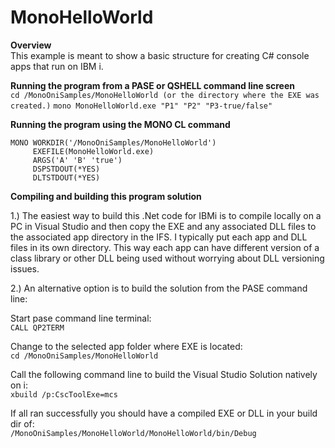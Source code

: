 ﻿# MonoHelloWorld

**Overview**<br>
This example is meant to show a basic structure for creating C# console apps 
that run on IBM i.<br>

**Running the program from a PASE or QSHELL command line screen**<br>
`cd /MonoOniSamples/MonoHelloWorld (or the directory where the EXE was created.)`
`mono MonoHelloWorld.exe "P1" "P2" "P3-true/false"`

**Running the program using the MONO CL command**<br>
```
MONO WORKDIR('/MonoOniSamples/MonoHelloWorld')   
     EXEFILE(MonoHelloWorld.exe)                 
     ARGS('A' 'B' 'true')                              
     DSPSTDOUT(*YES)                             
     DLTSTDOUT(*YES)
```
**Compiling and building this program solution**<br>

1.) The easiest way to build this .Net code for IBMi is to compile locally on a PC in Visual Studio
and then copy the EXE and any associated DLL files to the associated app directory in the IFS. 
I typically put each app and DLL files in its own directory. This way each app can have different
version of a class library or other DLL being used without worrying about DLL versioning issues.

2.) An alternative option is to build the solution from the PASE command line:

Start pase command line terminal:<br>
`CALL QP2TERM`

Change to the selected app folder where EXE is located:<br>
`cd /MonoOniSamples/MonoHelloWorld`


Call the following command line to build the Visual Studio Solution natively on i:<br>
`xbuild /p:CscToolExe=mcs`

If all ran successfully you should have a compiled EXE or DLL in your build dir of:<br>
`/MonoOniSamples/MonoHelloWorld/MonoHelloWorld/bin/Debug`

